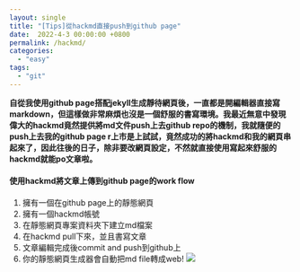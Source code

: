 ```yaml
---
layout: single
title: "[Tips]從hackmd直接push到github page"
date:  2022-4-3 00:00:00 +0800
permalink: /hackmd/
categories: 
  - "easy"
tags:
  - "git"
---
```

**自從我使用github page搭配jekyll生成靜待網頁後，一直都是開編輯器直接寫markdown，但這樣做非常麻煩也沒是一個舒服的書寫環境。我最近無意中發現偉大的hackmd竟然提供將md文件push上去github repo的機制，我就隨便的push上去我的github page r上市是上試試，竟然成功的將hackmd和我的網頁串起來了，因此往後的日子，除非要改網頁設定，不然就直接使用寫起來舒服的hackmd就能po文章啦。**
  
#### 使用hackmd將文章上傳到github page的work flow    
1. 擁有一個在github page上的靜態網頁  
2. 擁有一個hackmd帳號
3. 在靜態網頁專案資料夾下建立md檔案
4. 在hackmd pull下來，並且書寫文章
5. 文章編輯完成後commit and push到github上
6. 你的靜態網頁生成器會自動把md file轉成web!
![](https://i.imgur.com/3XnKz6h.png)






